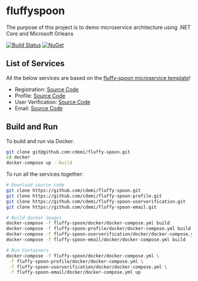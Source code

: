 # __fluffyspoon__

The purpose of this project is to demo microservice architecture using .NET Core and Microsoft Orleans

[![Build Status](https://dev.azure.com/christopherdemicoli/fluffy-spoon/_apis/build/status/cdemi.fluffy-spoon?branchName=master)](https://dev.azure.com/christopherdemicoli/fluffy-spoon/_build/latest?definitionId=16&branchName=master)
[![NuGet](https://img.shields.io/nuget/v/demofluffyspoon.contracts.svg)](https://nuget.org/packages/demofluffyspoon.contracts)

## List of Services

All the below services are based on the [fluffy-spoon microservice template](https://github.com/cdemi/fluffy-spoon-template)!

* Registration: [Source Code](https://github.com/cdemi/fluffy-spoon)
* Profile: [Source Code](https://github.com/cdemi/fluffy-spoon-profile)
* User Verification: [Source Code](https://github.com/cdemi/fluffy-spoon-userverification)
* Email: [Source Code](https://github.com/cdemi/fluffy-spoon-email)

## __Build and Run__

To build and run via Docker.
```sh
git clone git@github.com:cdemi/fluffy-spoon.git
cd docker
docker-compose up --build
```

To run all the services together:

```sh
# Download source code
git clone https://github.com/cdemi/fluffy-spoon.git
git clone https://github.com/cdemi/fluffy-spoon-profile.git
git clone https://github.com/cdemi/fluffy-spoon-userverification.git
git clone https://github.com/cdemi/fluffy-spoon-email.git

# Build docker images
docker-compose -f fluffy-spoon/docker/docker-compose.yml build
docker-compose -f fluffy-spoon-profile/docker/docker-compose.yml build
docker-compose -f fluffy-spoon-userverification/docker/docker-compose.yml build
docker-compose -f fluffy-spoon-email/docker/docker-compose.yml build

# Run Containers
docker-compose -f fluffy-spoon/docker/docker-compose.yml \
 -f fluffy-spoon-profile/docker/docker-compose.yml \
 -f fluffy-spoon-userverification/docker/docker-compose.yml \
 -f fluffy-spoon-email/docker/docker-compose.yml up
```
